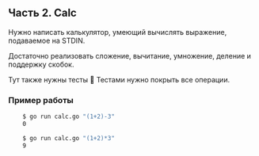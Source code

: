## Часть 2. Calc

Нужно написать калькулятор, умеющий вычислять выражение, подаваемое на STDIN.

Достаточно реализовать сложение, вычитание, умножение, деление и поддержку скобок.

Тут также нужны тесты 🙂 Тестами нужно покрыть все операции.

### Пример работы

```bash
    $ go run calc.go "(1+2)-3"
    0

    $ go run calc.go "(1+2)*3"
    9
```
